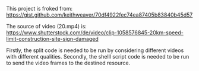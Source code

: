 This project is froked from:
https://gist.github.com/keithweaver/70df4922fec74ea87405b83840b45d57

The source of video (20.mp4) is:
https://www.shutterstock.com/de/video/clip-1058576845-20km-speed-limit-construction-site-sign-damaged


Firstly, the split code is needed to be run by considering different videos with different qualities.
Secondly, the shelll script code is needed to be run to send the video frames to the destined resource.
